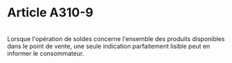 # Article A310-9

<p><br/>Lorsque l'opération de soldes concerne l'ensemble des produits disponibles dans le point de vente, une seule indication parfaitement lisible peut en informer le consommateur.</p>